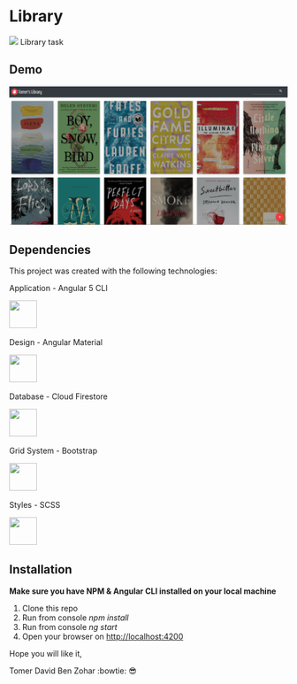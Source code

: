 # Library
<img src="http://www.herolo.co.il/assets/img/navbar/logo.png" width="50">
Library task

## Demo
<a href="http://tomerdbz.co.il/Library">
  <img src="src/assets/images/sample.png">
</a>

## Dependencies
This project was created with the following technologies:

Application - Angular 5 CLI

<img src="https://angular.io/assets/images/logos/angular/angular.png" width="50" height="50">

Design - Angular Material

<img src="https://angular.io/assets/images/logos/angular/angular.png" width="50" height="50">


Database - Cloud Firestore

<img src="https://cdn.worldvectorlogo.com/logos/firebase-1.svg" width="50" height="50">


Grid System - Bootstrap

<img src="https://getbootstrap.com/assets/img/bootstrap-stack.png" width="50" height="50">


Styles - SCSS 

<img src="http://sass-lang.com/assets/img/styleguide/color-1c4aab2b.png" width="50" height="50">

## Installation

**Make sure you have NPM & Angular CLI installed on your local machine**

1. Clone this repo
2. Run from console *npm install*
3. Run from console *ng start*
3. Open your browser on [http://localhost:4200](http://localhost:4200)


Hope you will like it,

Tomer David Ben Zohar :bowtie: :sunglasses:
